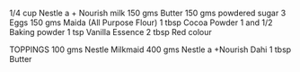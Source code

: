 1/4 cup Nestle a + Nourish milk
150 gms Butter 
150 gms powdered sugar
3 Eggs
150 gms Maida (All Purpose Flour)
1 tbsp Cocoa Powder
1 and 1/2 Baking powder
1 tsp Vanilla Essence
2 tbsp Red colour

TOPPINGS
100 gms Nestle Milkmaid
400 gms Nestle a +Nourish Dahi
1 tbsp Butter
